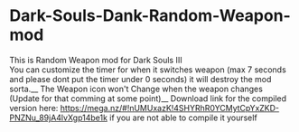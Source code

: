 # Dark-Souls-Dank-Random-Weapon-mod
This is Random Weapon mod for Dark Souls III<br />
You can customize the timer for when it switches weapon (max 7 seconds and please dont put the timer under 0 seconds) it will destroy the mod sorta.__
The Weapon icon won't Change when the weapon changes (Update for that comming at some point)__
Download link for the compiled version here: https://mega.nz/#!nUMUxazK!4SHYRhR0YCMytCpYxZKD-PNZNu_89jA4lvXgp14be1k if you are not able to compile it yourself
